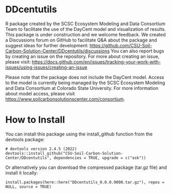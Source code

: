# DDcentutils

R package created by the SCSC Ecosystem Modeling and Data Consortium Team to facilitate the use of the DayCent model and visualization of results.
This package is under construction and we welcome feedback.
We created a Discussions forum on GitHub to facilitate Q&A about the package and suggest ideas for further development: <https://github.com/CSU-Soil-Carbon-Solution-Center/DDcentutils/discussions> You can also report bugs by creating an issue on the repository.
For more about creating an issue, please visit: <https://docs.github.com/en/issues/tracking-your-work-with-issues/using-issues/creating-an-issue>

Please note that the package does not include the DayCent model.
Access to the model is currently being managed by the SCSC Ecosystem Modeling and Data Consortium at Colorado State University.
For more information about model access, please visit <https://www.soilcarbonsolutionscenter.com/consortium>.

# How to Install

You can install this package using the install_github function from the devtools package:

```{r}
# devtools version 2.4.5 (2022)
devtools::install_github("CSU-Soil-Carbon-Solution-Center/DDcentutils", dependencies = TRUE, upgrade = c("ask"))
```

Or alternatively you can download the compressed package (tar.gz file) and install it locally:

```{r}
install.packages(here::here("DDcentutils_0.0.0.9000.tar.gz"), repos = NULL, source = TRUE)
```
